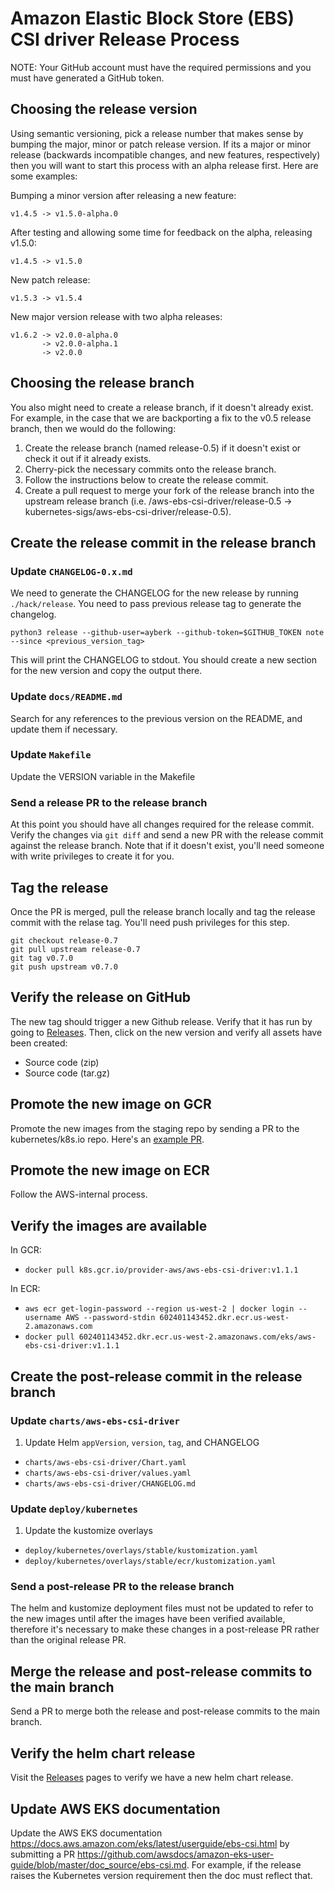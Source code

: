 # Amazon Elastic Block Store (EBS) CSI driver Release Process
NOTE: Your GitHub account must have the required permissions and you must have generated a GitHub token.

## Choosing the release version
Using semantic versioning, pick a release number that makes sense by bumping the major, minor or patch release version.  If its a major or minor release (backwards incompatible changes, and new features, respectively) then you will want to start this process with an alpha release first.  Here are some examples:

Bumping a minor version after releasing a new feature:
```
v1.4.5 -> v1.5.0-alpha.0
```

After testing and allowing some time for feedback on the alpha, releasing v1.5.0:
```
v1.4.5 -> v1.5.0
```

New patch release:
```
v1.5.3 -> v1.5.4
```

New major version release with two alpha releases:
```
v1.6.2 -> v2.0.0-alpha.0
       -> v2.0.0-alpha.1
       -> v2.0.0
```

## Choosing the release branch
You also might need to create a release branch, if it doesn't already exist. For example, in the case that we are backporting a fix to the v0.5 release branch, then we would do the following:

1. Create the release branch (named release-0.5) if it doesn't exist or check it out if it already exists.
2. Cherry-pick the necessary commits onto the release branch.
3. Follow the instructions below to create the release commit.
4. Create a pull request to merge your fork of the release branch into the upstream release branch (i.e. <user>/aws-ebs-csi-driver/release-0.5 -> kubernetes-sigs/aws-ebs-csi-driver/release-0.5).

## Create the release commit in the release branch

### Update `CHANGELOG-0.x.md`
We need to generate the CHANGELOG for the new release by running `./hack/release`. You need to pass previous release tag to generate the changelog.

```
python3 release --github-user=ayberk --github-token=$GITHUB_TOKEN note --since <previous_version_tag>
```

This will print the CHANGELOG to stdout. You should create a new section for the new version and copy the output there.

### Update `docs/README.md`
Search for any references to the previous version on the README, and update them if necessary.

### Update `Makefile`
Update the VERSION variable in the Makefile

### Send a release PR to the release branch
At this point you should have all changes required for the release commit. Verify the changes via `git diff` and send a new PR with the release commit against the release branch. Note that if it doesn't exist, you'll need someone with write privileges to create it for you.

## Tag the release
Once the PR is merged, pull the release branch locally and tag the release commit with the relase tag. You'll need push privileges for this step.

```
git checkout release-0.7
git pull upstream release-0.7
git tag v0.7.0
git push upstream v0.7.0
```

## Verify the release on GitHub
The new tag should trigger a new Github release. Verify that it has run by going to [Releases](https://github.com/kubernetes-sigs/aws-ebs-csi-driver/releases). Then, click on the new version and verify all assets have been created:

- Source code (zip)
- Source code (tar.gz)

## Promote the new image on GCR
Promote the new images from the staging repo by sending a PR to the kubernetes/k8s.io repo. Here's an [example PR](https://github.com/kubernetes/k8s.io/pull/1606).

## Promote the new image on ECR
Follow the AWS-internal process.

## Verify the images are available
In GCR:
  - `docker pull k8s.gcr.io/provider-aws/aws-ebs-csi-driver:v1.1.1`

In ECR:
  - `aws ecr get-login-password --region us-west-2 | docker login --username AWS --password-stdin 602401143452.dkr.ecr.us-west-2.amazonaws.com`
  - `docker pull 602401143452.dkr.ecr.us-west-2.amazonaws.com/eks/aws-ebs-csi-driver:v1.1.1`

## Create the post-release commit in the release branch

### Update `charts/aws-ebs-csi-driver`
1. Update Helm `appVersion`, `version`, `tag`, and CHANGELOG
  - `charts/aws-ebs-csi-driver/Chart.yaml`
  - `charts/aws-ebs-csi-driver/values.yaml`
  - `charts/aws-ebs-csi-driver/CHANGELOG.md`

### Update `deploy/kubernetes`
1. Update the kustomize overlays
  - `deploy/kubernetes/overlays/stable/kustomization.yaml`
  - `deploy/kubernetes/overlays/stable/ecr/kustomization.yaml`

### Send a post-release PR to the release branch
The helm and kustomize deployment files must not be updated to refer to the new images until after the images have been verified available, therefore it's necessary to make these changes in a post-release PR rather than the original release PR.

## Merge the release and post-release commits to the main branch

Send a PR to merge both the release and post-release commits to the main branch.

## Verify the helm chart release

Visit the [Releases](https://github.com/kubernetes-sigs/aws-ebs-csi-driver/releases) pages to verify we have a new helm chart release.

## Update AWS EKS documentation

Update the AWS EKS documentation https://docs.aws.amazon.com/eks/latest/userguide/ebs-csi.html by submitting a PR https://github.com/awsdocs/amazon-eks-user-guide/blob/master/doc_source/ebs-csi.md. For example, if the release raises the Kubernetes version requirement then the doc must reflect that.
